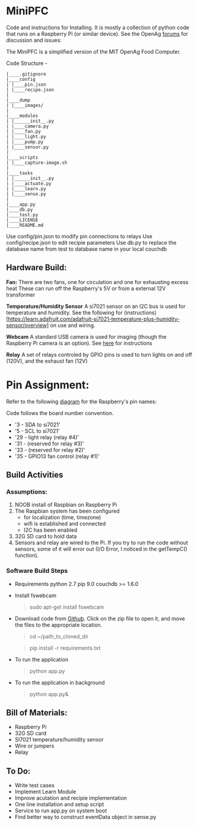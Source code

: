 # MiniPFC
Code and instructions for Installing.
It is mostly a collection of python code that runs on a Raspberry Pi (or similar device).  See the OpenAg [forums](http://forum.openag.media.mit.edu/) for discussion and issues:


The MiniPFC is a simplified version of the MIT OpenAg Food Computer.




Code Structure -
```
|____.gitignore
|____config
| |____pin.json
| |____recipe.json
|
|____dump
| |____images/
|
|____modules
| |______init__.py
| |____camera.py
| |____fan.py
| |____light.py
| |____pump.py
| |____sensor.py
|
|____scripts
| |____capture-image.sh
|
|____tasks
| |______init__.py
| |____actuate.py
| |____learn.py
| |____sense.py
|
|____app.py
|____db.py
|____test.py
|____LICENSE
|____README.md
```

Use config/pin.json to modify pin connections to relays
Use config/recipe.json to edit recipie parameters
Use db.py to replace the database name from test to database name in your local couchdb

## Hardware Build:

**Fan:**
There are two fans, one for circulation and one for exhausting excess heat  These can run off the Raspberry's 5V or from a external 12V transformer

**Temperature/Humidity Sensor**
A si7021 sensor on an I2C bus is used for temperature and humidity.  See the following for (instructions)[https://learn.adafruit.com/adafruit-si7021-temperature-plus-humidity-sensor/overview] on use and wiring.

**Webcam**
A standard USB camera is used for imaging (though the Raspberry Pi camera is an option).  See [here](https://www.raspberrypi.org/documentation/usage/webcams/) for instructions

**Relay**
A set of relays controled by GPIO pins is used to turn lights on and off (120V), and the exhaust fan (12V)

# Pin Assignment:
Refer to the following [diagram](https://docs.particle.io/datasheets/raspberrypi-datasheet/#pin-out-diagram) for the Raspberry's pin names:

Code follows the board number convention.

- '3 - SDA to si7021'
- '5 - SCL to si7021'
- '29 - light relay (relay #4)'
- '31 - (reserved for relay #3)'
- '33 - (reserved for relay #2)'
- '35 - GPIO13 fan control (relay #1)'


## Build Activities
### Assumptions:
1. NOOB install of Raspbian on Raspberry Pi
2. The Raspbian system has been configured 
    - for localization (time, timezone)
    - wifi is established and connected
    - I2C has been enabled
2. 32G SD card to hold data
3. Sensors and relay are wired to the Pi.  If you try to run the code without sensors, some of it will error out (I/O Error, I noticed in the getTempC() function).

### Software Build Steps

- Requirements
    python 2.7
    pip 9.0
    couchdb >= 1.6.0


 - Install fswebcam
    > sudo apt-get install fswebcam

- Download code from [Github](https://github.com/w0w/miniPFC).  Click on the zip file to open it, and move the files to the appropriate location.

    > cd ~/path_to_cloned_dir

    > pip install -r requirements.txt

- To run the application
    > python app.py
- To run the application in background
    >python app.py&



## Bill of Materials:
- Raspberry Pi
- 32G SD card
- SI7021 temperature/humidity sensor
- Wire or jumpers
- Relay

## To Do:
- Write test cases
- Implement Learn Module
- Improve acutation and recipie implementation
- One line installation and setup script
- Service to run app.py on system boot
- Find better way to construct eventData object in sense.py
